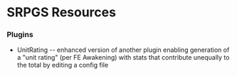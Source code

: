 # SRPGS Resources

### Plugins

- UnitRating -- enhanced version of another plugin enabling generation of a "unit rating" (per FE Awakening) 
    with stats that contribute unequally to the total by editing a config file